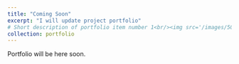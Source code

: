 ```yaml
---
title: "Coming Soon"
excerpt: "I will update project portfolio"
# Short description of portfolio item number 1<br/><img src='/images/500x300.png'>
collection: portfolio
---
```


Portfolio will be here soon.
